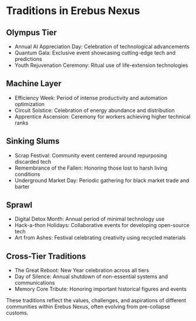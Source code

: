 # Traditions in Erebus Nexus

## Olympus Tier

- Annual AI Appreciation Day: Celebration of technological advancements
- Quantum Gala: Exclusive event showcasing cutting-edge tech and predictions
- Youth Rejuvenation Ceremony: Ritual use of life-extension technologies

## Machine Layer

- Efficiency Week: Period of intense productivity and automation optimization
- Circuit Solstice: Celebration of energy abundance and distribution
- Apprentice Ascension: Ceremony for workers achieving higher technical ranks

## Sinking Slums

- Scrap Festival: Community event centered around repurposing discarded tech
- Remembrance of the Fallen: Honoring those lost to harsh living conditions
- Underground Market Day: Periodic gathering for black market trade and barter

## Sprawl

- Digital Detox Month: Annual period of minimal technology use
- Hack-a-thon Holidays: Collaborative events for developing open-source tech
- Art from Ashes: Festival celebrating creativity using recycled materials

## Cross-Tier Traditions

- The Great Reboot: New Year celebration across all tiers
- Day of Silence: Annual shutdown of non-essential systems and communications
- Memory Core Tribute: Honoring important historical figures and events

These traditions reflect the values, challenges, and aspirations of different communities within Erebus Nexus, often evolving from pre-collapse customs.
